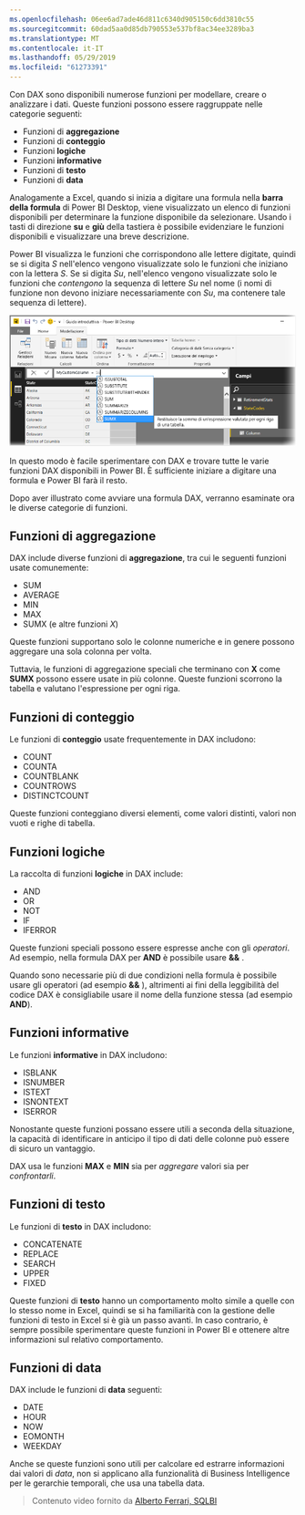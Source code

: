 ```yaml
---
ms.openlocfilehash: 06ee6ad7ade46d811c6340d905150c6dd3810c55
ms.sourcegitcommit: 60dad5aa0d85db790553e537bf8ac34ee3289ba3
ms.translationtype: MT
ms.contentlocale: it-IT
ms.lasthandoff: 05/29/2019
ms.locfileid: "61273391"
---
```

Con DAX sono disponibili numerose funzioni per modellare, creare o analizzare i dati. Queste funzioni possono essere raggruppate nelle categorie seguenti:

* Funzioni di **aggregazione**
* Funzioni di **conteggio**
* Funzioni **logiche**
* Funzioni **informative**
* Funzioni di **testo**
* Funzioni di **data**

Analogamente a Excel, quando si inizia a digitare una formula nella **barra della formula** di Power BI Desktop, viene visualizzato un elenco di funzioni disponibili per determinare la funzione disponibile da selezionare. Usando i tasti di direzione **su** e **giù** della tastiera è possibile evidenziare le funzioni disponibili e visualizzare una breve descrizione.

Power BI visualizza le funzioni che corrispondono alle lettere digitate, quindi se si digita *S* nell'elenco vengono visualizzate solo le funzioni che iniziano con la lettera *S*. Se si digita *Su*, nell'elenco vengono visualizzate solo le funzioni che *contengono* la sequenza di lettere *Su* nel nome (i nomi di funzione non devono iniziare necessariamente con *Su*, ma contenere tale sequenza di lettere).

![](media/7-3-dax-functions/dax-functions_1.png)

In questo modo è facile sperimentare con DAX e trovare tutte le varie funzioni DAX disponibili in Power BI. È sufficiente iniziare a digitare una formula e Power BI farà il resto.

Dopo aver illustrato come avviare una formula DAX, verranno esaminate ora le diverse categorie di funzioni.

## <a name="aggregation-functions"></a>Funzioni di aggregazione
DAX include diverse funzioni di **aggregazione**, tra cui le seguenti funzioni usate comunemente:

* SUM
* AVERAGE
* MIN
* MAX
* SUMX (e altre funzioni *X*)

Queste funzioni supportano solo le colonne numeriche e in genere possono aggregare una sola colonna per volta.

Tuttavia, le funzioni di aggregazione speciali che terminano con **X** come **SUMX** possono essere usate in più colonne. Queste funzioni scorrono la tabella e valutano l'espressione per ogni riga.

## <a name="counting-functions"></a>Funzioni di conteggio
Le funzioni di **conteggio** usate frequentemente in DAX includono:

* COUNT
* COUNTA
* COUNTBLANK
* COUNTROWS
* DISTINCTCOUNT

Queste funzioni conteggiano diversi elementi, come valori distinti, valori non vuoti e righe di tabella.

## <a name="logical-functions"></a>Funzioni logiche
La raccolta di funzioni **logiche** in DAX include:

* AND
* OR
* NOT
* IF
* IFERROR

Queste funzioni speciali possono essere espresse anche con gli *operatori*. Ad esempio, nella formula DAX per **AND** è possibile usare **&&** .

Quando sono necessarie più di due condizioni nella formula è possibile usare gli operatori (ad esempio **&&** ), altrimenti ai fini della leggibilità del codice DAX è consigliabile usare il nome della funzione stessa (ad esempio **AND**).

## <a name="information-functions"></a>Funzioni informative
Le funzioni **informative** in DAX includono:

* ISBLANK
* ISNUMBER
* ISTEXT
* ISNONTEXT
* ISERROR

Nonostante queste funzioni possano essere utili a seconda della situazione, la capacità di identificare in anticipo il tipo di dati delle colonne può essere di sicuro un vantaggio.

DAX usa le funzioni **MAX** e **MIN** sia per *aggregare* valori sia per *confrontarli*.

## <a name="text-functions"></a>Funzioni di testo
Le funzioni di **testo** in DAX includono:

* CONCATENATE
* REPLACE
* SEARCH
* UPPER
* FIXED

Queste funzioni di **testo** hanno un comportamento molto simile a quelle con lo stesso nome in Excel, quindi se si ha familiarità con la gestione delle funzioni di testo in Excel si è già un passo avanti. In caso contrario, è sempre possibile sperimentare queste funzioni in Power BI e ottenere altre informazioni sul relativo comportamento.

## <a name="date-functions"></a>Funzioni di data
DAX include le funzioni di **data** seguenti:

* DATE
* HOUR
* NOW
* EOMONTH
* WEEKDAY

Anche se queste funzioni sono utili per calcolare ed estrarre informazioni dai valori di *data*, non si applicano alla funzionalità di Business Intelligence per le gerarchie temporali, che usa una tabella data.

> Contenuto video fornito da [Alberto Ferrari, SQLBI](http://www.sqlbi.com/learning-dax)
> 
> 

